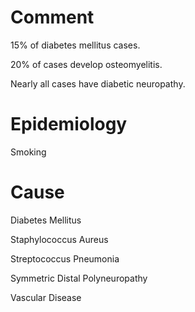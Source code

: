 # Comment

15% of diabetes mellitus cases.

20% of cases develop osteomyelitis.

Nearly all cases have diabetic neuropathy.

# Epidemiology

Smoking

# Cause

Diabetes Mellitus

Staphylococcus Aureus

Streptococcus Pneumonia

Symmetric Distal Polyneuropathy

Vascular Disease
